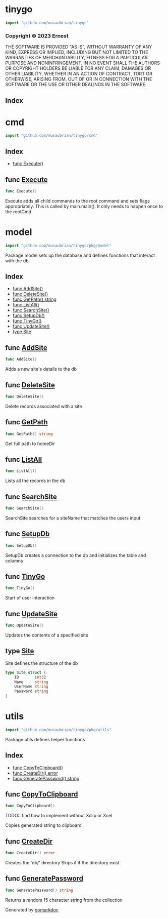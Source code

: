 <!-- Code generated by gomarkdoc. DO NOT EDIT -->

# tinygo

```go
import "github.com/musaubrian/tinygo"
```

### Copyright © 2023 Ernest

THE SOFTWARE IS PROVIDED "AS IS", WITHOUT WARRANTY OF ANY KIND, EXPRESS OR IMPLIED, INCLUDING BUT NOT LIMITED TO THE WARRANTIES OF MERCHANTABILITY, FITNESS FOR A PARTICULAR PURPOSE AND NONINFRINGEMENT. IN NO EVENT SHALL THE AUTHORS OR COPYRIGHT HOLDERS BE LIABLE FOR ANY CLAIM, DAMAGES OR OTHER LIABILITY, WHETHER IN AN ACTION OF CONTRACT, TORT OR OTHERWISE, ARISING FROM, OUT OF OR IN CONNECTION WITH THE SOFTWARE OR THE USE OR OTHER DEALINGS IN THE SOFTWARE.

## Index



# cmd

```go
import "github.com/musaubrian/tinygo/cmd"
```

## Index

- [func Execute()](<#func-execute>)


## func [Execute](<https://github.com/musaubrian/tinygo/blob/main/cmd/root.go#L26>)

```go
func Execute()
```

Execute adds all child commands to the root command and sets flags appropriately.
This is called by main.main(). It only needs to happen once to the rootCmd.

# model

```go
import "github.com/musaubrian/tinygo/pkg/model"
```

Package model sets up the database and defines functions that interact with the db

## Index

- [func AddSite()](<#func-addsite>)
- [func DeleteSite()](<#func-deletesite>)
- [func GetPath() string](<#func-getpath>)
- [func ListAll()](<#func-listall>)
- [func SearchSite()](<#func-searchsite>)
- [func SetupDb()](<#func-setupdb>)
- [func TinyGo()](<#func-tinygo>)
- [func UpdateSite()](<#func-updatesite>)
- [type Site](<#type-site>)


## func [AddSite](<https://github.com/musaubrian/tinygo/blob/main/pkg/model/model_handler.go#L39>)

```go
func AddSite()
```

Adds a new site's details to the db

## func [DeleteSite](<https://github.com/musaubrian/tinygo/blob/main/pkg/model/model_handler.go#L69>)

```go
func DeleteSite()
```

Delete records associated with a site

## func [GetPath](<https://github.com/musaubrian/tinygo/blob/main/pkg/model/model_handler.go#L13>)

```go
func GetPath() string
```

Get full path to homeDir

## func [ListAll](<https://github.com/musaubrian/tinygo/blob/main/pkg/model/model_handler.go#L95>)

```go
func ListAll()
```

Lists all the records in the db

## func [SearchSite](<https://github.com/musaubrian/tinygo/blob/main/pkg/model/model_handler.go#L78>)

```go
func SearchSite()
```

SearchSite searches for a siteName that matches the users input

## func [SetupDb](<https://github.com/musaubrian/tinygo/blob/main/pkg/model/model.go#L27>)

```go
func SetupDb()
```

SetupDb creates a connection to the db and initializes the table and columns

## func [TinyGo](<https://github.com/musaubrian/tinygo/blob/main/pkg/model/model_handler.go#L107>)

```go
func TinyGo()
```

Start of user interaction

## func [UpdateSite](<https://github.com/musaubrian/tinygo/blob/main/pkg/model/model_handler.go#L51>)

```go
func UpdateSite()
```

Updates the contents of a specified site

## type [Site](<https://github.com/musaubrian/tinygo/blob/main/pkg/model/model.go#L18-L23>)

Site defines the structure of the db

```go
type Site struct {
    ID       int32
    Name     string
    UserName string
    Password string
}
```

# utils

```go
import "github.com/musaubrian/tinygo/pkg/utils"
```

Package utils defines helper functions

## Index

- [func CopyToClipboard()](<#func-copytoclipboard>)
- [func CreateDir() error](<#func-createdir>)
- [func GeneratePassword() string](<#func-generatepassword>)


## func [CopyToClipboard](<https://github.com/musaubrian/tinygo/blob/main/pkg/utils/pwdGen.go#L27>)

```go
func CopyToClipboard()
```

TODO:: find how to implement without Xclip or Xcel

Copies generated string to clipboard

## func [CreateDir](<https://github.com/musaubrian/tinygo/blob/main/pkg/utils/dir.go#L12>)

```go
func CreateDir() error
```

Creates the 'db/' directory Skips it if the directory exist

## func [GeneratePassword](<https://github.com/musaubrian/tinygo/blob/main/pkg/utils/pwdGen.go#L9>)

```go
func GeneratePassword() string
```

Returns a random 15 character string from the collection



Generated by [gomarkdoc](<https://github.com/princjef/gomarkdoc>)
